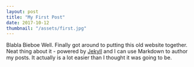 ```yaml
---
layout: post
title: "My First Post"
date: 2017-10-12
thumbnail: "/assets/first.jpg"
---
```



Blabla Bieboe
Well. Finally got around to putting this old website together. Neat thing about it - powered by [Jekyll](http://jekyllrb.com) and I can use Markdown to author my posts. It actually is a lot easier than I thought it was going to be.
